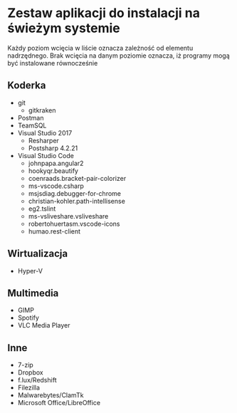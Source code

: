 # Zestaw aplikacji do instalacji na świeżym systemie
Każdy poziom wcięcia w liście oznacza zależność od elementu nadrzędnego. Brak wcięcia na danym poziomie oznacza, iż programy mogą być instalowane równocześnie
## Koderka
* git
  * gitkraken
* Postman
* TeamSQL
* Visual Studio 2017
  * Resharper
  * Postsharp 4.2.21
* Visual Studio Code
  * johnpapa.angular2
  * hookyqr.beautify
  * coenraads.bracket-pair-colorizer
  * ms-vscode.csharp
  * msjsdiag.debugger-for-chrome
  * christian-kohler.path-intellisense
  * eg2.tslint
  * ms-vsliveshare.vsliveshare
  * robertohuertasm.vscode-icons
  * humao.rest-client

## Wirtualizacja
* Hyper-V

## Multimedia
* GIMP
* Spotify
* VLC Media Player

## Inne
* 7-zip
* Dropbox
* f.lux/Redshift
* Filezilla
* Malwarebytes/ClamTk
* Microsoft Office/LibreOffice
